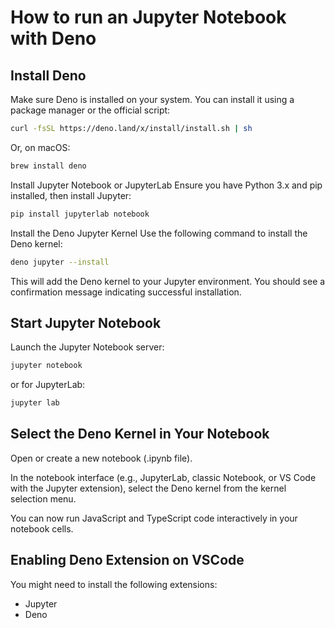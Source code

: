 # How to run an Jupyter Notebook with Deno


## Install Deno
Make sure Deno is installed on your system. You can install it using a package manager or the official script:

```sh
curl -fsSL https://deno.land/x/install/install.sh | sh
```

Or, on macOS:

```sh
brew install deno
```
Install Jupyter Notebook or JupyterLab
Ensure you have Python 3.x and pip installed, then install Jupyter:

```sh
pip install jupyterlab notebook
```
Install the Deno Jupyter Kernel
Use the following command to install the Deno kernel:

```sh
deno jupyter --install
```
This will add the Deno kernel to your Jupyter environment. You should see a confirmation message indicating successful installation.

## Start Jupyter Notebook

Launch the Jupyter Notebook server:

```sh
jupyter notebook
```
or for JupyterLab:

```sh
jupyter lab
```

## Select the Deno Kernel in Your Notebook

Open or create a new notebook (.ipynb file).

In the notebook interface (e.g., JupyterLab, classic Notebook, or VS Code with the Jupyter extension), select the Deno kernel from the kernel selection menu.

You can now run JavaScript and TypeScript code interactively in your notebook cells.

## Enabling Deno Extension on VSCode

You might need to install the following extensions:

* Jupyter 
* Deno
